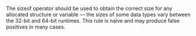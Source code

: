 The sizeof operator should be used to obtain the correct size for any allocated structure or variable — the sizes of some data types vary between the 32-bit and 64-bit runtimes. This rule is naïve and may produce false positives in many cases.
